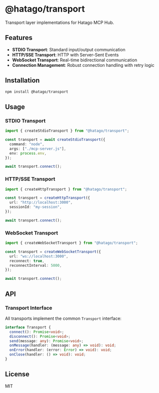 # @hatago/transport

Transport layer implementations for Hatago MCP Hub.

## Features

- **STDIO Transport**: Standard input/output communication
- **HTTP/SSE Transport**: HTTP with Server-Sent Events
- **WebSocket Transport**: Real-time bidirectional communication
- **Connection Management**: Robust connection handling with retry logic

## Installation

```bash
npm install @hatago/transport
```

## Usage

### STDIO Transport

```typescript
import { createStdioTransport } from "@hatago/transport";

const transport = await createStdioTransport({
  command: "node",
  args: ["./mcp-server.js"],
  env: process.env,
});

await transport.connect();
```

### HTTP/SSE Transport

```typescript
import { createHttpTransport } from "@hatago/transport";

const transport = createHttpTransport({
  url: "http://localhost:3000",
  sessionId: "my-session",
});

await transport.connect();
```

### WebSocket Transport

```typescript
import { createWebSocketTransport } from "@hatago/transport";

const transport = createWebSocketTransport({
  url: "ws://localhost:3000",
  reconnect: true,
  reconnectInterval: 5000,
});

await transport.connect();
```

## API

### Transport Interface

All transports implement the common `Transport` interface:

```typescript
interface Transport {
  connect(): Promise<void>;
  disconnect(): Promise<void>;
  send(message: any): Promise<void>;
  onMessage(handler: (message: any) => void): void;
  onError(handler: (error: Error) => void): void;
  onClose(handler: () => void): void;
}
```

## License

MIT
